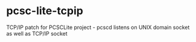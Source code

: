# pcsc-lite-tcpip
TCP/IP patch for PCSCLite project - pcscd listens on UNIX domain socket as well as TCP/IP socket
